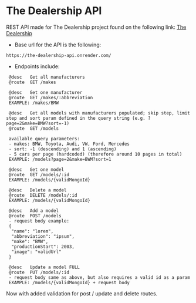 # The Dealership API
REST API made for The Dealership project found on the following link: [The Dealership](https://github.com/Barjaktarevic/The-Dealership/tree/mobx+node "Click to visit Github page")

+ Base url for the API is the following:
```url
https://the-dealership-api.onrender.com/
```

+ Endpoints include:
```
 @desc   Get all manufacturers
 @route  GET /makes

 @desc   Get one manufacturer
 @route  GET /makes/:abbreviation
 EXAMPLE: /makes/BMW

 @desc   Get all models with manufacturers populated; skip step, limit step and sort param defined in the query string (e.g. ?page=2&make=BMW?sort=-1)
 @route  GET /models

 available query parameters: 
 - makes: BMW, Toyota, Audi, VW, Ford, Mercedes
 - sort: -1 (descending) and 1 (ascending)
 - 5 cars per page (hardcoded) (therefore around 10 pages in total)
 EXAMPLE: /models?page=2&make=BWM?sort=1

 @desc   Get one model
 @route  GET /models/:id
 EXAMPLE: /models/{validMongoId}

 @desc   Delete a model
 @route  DELETE /models/:id
 EXAMPLE: /models/{validMongoId}

 @desc   Add a model
 @route  POST /models
 - request body example: 
 {
  "name": "lorem",
  "abbreviation": "ipsum",
  "make": "BMW",
  "productionStart": 2003,
  "image": "validUrl"
 }

 @desc   Update a model FULL
 @route  PUT /models/:id
 - request body same as above, but also requires a valid id as a param
 EXAMPLE: /models/{validMongoId} + request body
 ```
Now with added validation for post / update and delete routes.

